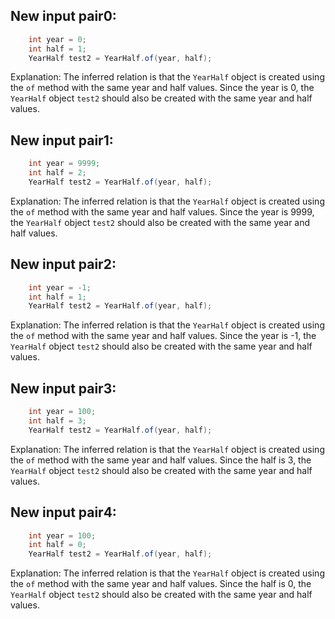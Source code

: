 ## New input pair0:
```java
    int year = 0;
    int half = 1;
    YearHalf test2 = YearHalf.of(year, half);
```
Explanation: The inferred relation is that the `YearHalf` object is created using the `of` method with the same year and half values. Since the year is 0, the `YearHalf` object `test2` should also be created with the same year and half values.

## New input pair1:
```java
    int year = 9999;
    int half = 2;
    YearHalf test2 = YearHalf.of(year, half);
```
Explanation: The inferred relation is that the `YearHalf` object is created using the `of` method with the same year and half values. Since the year is 9999, the `YearHalf` object `test2` should also be created with the same year and half values.

## New input pair2:
```java
    int year = -1;
    int half = 1;
    YearHalf test2 = YearHalf.of(year, half);
```
Explanation: The inferred relation is that the `YearHalf` object is created using the `of` method with the same year and half values. Since the year is -1, the `YearHalf` object `test2` should also be created with the same year and half values.

## New input pair3:
```java
    int year = 100;
    int half = 3;
    YearHalf test2 = YearHalf.of(year, half);
```
Explanation: The inferred relation is that the `YearHalf` object is created using the `of` method with the same year and half values. Since the half is 3, the `YearHalf` object `test2` should also be created with the same year and half values.

## New input pair4:
```java
    int year = 100;
    int half = 0;
    YearHalf test2 = YearHalf.of(year, half);
```
Explanation: The inferred relation is that the `YearHalf` object is created using the `of` method with the same year and half values. Since the half is 0, the `YearHalf` object `test2` should also be created with the same year and half values.
